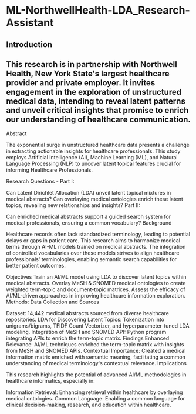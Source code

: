 # ML-NorthwellHealth-LDA_Research-Assistant


## Introduction

## This research is in partnership with Northwell Health, New York State's largest healthcare provider and private employer. It invites engagement in the exploration of unstructured medical data, intending to reveal latent patterns and unveil critical insights that promise to enrich our understanding of healthcare communication.

Abstract

The exponential surge in unstructured healthcare data presents a challenge in extracting actionable insights for healthcare professionals. This study employs Artificial Intelligence (AI), Machine Learning (ML), and Natural Language Processing (NLP) to uncover latent topical features crucial for informing Healthcare Professionals.

Research Questions - 
Part I:

Can Latent Dirichlet Allocation (LDA) unveil latent topical mixtures in medical abstracts?
Can overlaying medical ontologies enrich these latent topics, revealing new relationships and insights?
Part II:

Can enriched medical abstracts support a guided search system for medical professionals, ensuring a common vocabulary?
Background

Healthcare records often lack standardized terminology, leading to potential delays or gaps in patient care. This research aims to harmonize medical terms through AI-ML models trained on medical abstracts. The integration of controlled vocabularies over these models strives to align healthcare professionals' terminologies, enabling semantic search capabilities for better patient outcomes.

Objectives
Train an AI/ML model using LDA to discover latent topics within medical abstracts.
Overlay MeSH & SNOMED medical ontologies to create weighted term-topic and document-topic matrices.
Assess the efficacy of AI/ML-driven approaches in improving healthcare information exploration.
Methods: Data Collection and Sources

Dataset: 14,442 medical abstracts sourced from diverse healthcare repositories.
LDA for Discovering Latent Topics: Tokenization into unigrams/bigrams, TFIDF Count Vectorizer, and hyperparameter-tuned LDA modeling.
Integration of MeSH and SNOMED API: Python program integrating APIs to enrich the term-topic matrix.
Findings
Enhanced Relevance: AI/ML techniques enriched the term-topic matrix with insights from MeSH and SNOMED APIs.
Contextual Importance: Created a medical information matrix enriched with semantic meaning, facilitating a common understanding of medical terminology's contextual relevance.
Implications

This research highlights the potential of advanced AI/ML methodologies in healthcare informatics, especially in:

Information Retrieval: Enhancing retrieval within healthcare by overlaying medical ontologies.
Common Language: Enabling a common language for clinical decision-making, research, and education within healthcare.

